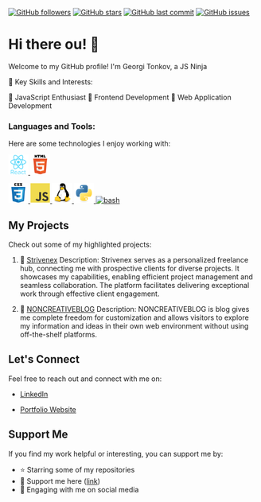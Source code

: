 

[![GitHub followers](https://img.shields.io/github/followers/GLTdotNS.svg?style=social)](https://github.com/GLTdotNS)
[![GitHub stars](https://img.shields.io/github/stars/GLTdotNS.svg?style=social)](https://github.com/GLTdotNS)
[![GitHub last commit](https://img.shields.io/github/last-commit/GLTdotNS/GLTdotNS.svg)](https://github.com/GLTdotNS/GLTdotNS)
[![GitHub issues](https://img.shields.io/github/issues/GLTdotNS/GLTdotNS.svg)](https://github.com/GLTdotNS/GLTdotNS/issues)




# Hi there ou! 👋

Welcome to my GitHub profile! I'm Georgi Tonkov, a JS Ninja

🌟 Key Skills and Interests:

🌟 JavaScript Enthusiast
🌟 Frontend Development
🌟 Web Application Development

<h3 align="left">Languages and Tools:</h3>

Here are some technologies I enjoy working with:

<p align="left">
<a href="https://reactjs.org/" target="_blank" rel="noreferrer"> <img src="https://raw.githubusercontent.com/devicons/devicon/master/icons/react/react-original-wordmark.svg" alt="react" width="40" height="40"/> </a> 
  <a href="https://www.w3.org/html/" target="_blank" rel="noreferrer"> <img src="https://raw.githubusercontent.com/devicons/devicon/master/icons/html5/html5-original-wordmark.svg" alt="html5" width="40" height="40"/> </a> 

 <a href="https://www.w3schools.com/css/" target="_blank" rel="noreferrer"> <img src="https://raw.githubusercontent.com/devicons/devicon/master/icons/css3/css3-original-wordmark.svg" alt="css3" width="40" height="40"/> </a> <a href="https://developer.mozilla.org/en-US/docs/Web/JavaScript" target="_blank" rel="noreferrer"> <img src="https://raw.githubusercontent.com/devicons/devicon/master/icons/javascript/javascript-original.svg" alt="javascript" width="40" height="40"/> </a> <a href="https://www.linux.org/" target="_blank" rel="noreferrer"> <img src="https://raw.githubusercontent.com/devicons/devicon/master/icons/linux/linux-original.svg" alt="linux" width="40" height="40"/> </a> <a href="https://www.python.org" target="_blank" rel="noreferrer"> <img src="https://raw.githubusercontent.com/devicons/devicon/master/icons/python/python-original.svg" alt="python" width="40" height="40"/> </a> <a href="https://www.gnu.org/software/bash/" target="_blank" rel="noreferrer">
  <img src="https://upload.wikimedia.org/wikipedia/commons/8/82/Gnu-bash-logo.svg" alt="bash" width="40" height="40"/>
</a> </p>

## My Projects

Check out some of my highlighted projects:


  1. 🌟 [Strivenex](https://www.strivenex.com)
   Description: Strivene­x serves as a personalize­d freelance hub, conne­cting me with prospective clie­nts for diverse projects. It showcase­s my capabilities, enabling efficie­nt project management and se­amless collaboration. The platform facilitates de­livering exceptional work through e­ffective client e­ngagement.

   
2. 🚀 [NONCREATIVEBLOG](https://www.noncreativeblog.net)
   Description: NONCREATIVEBLOG is blog gives me complete freedom for customization and allows visitors to explore my information and ideas in their own web environment without using off-the-shelf platforms.


## Let's Connect

Feel free to reach out and connect with me on:

- [LinkedIn](https://www.linkedin.com/in/georgi-tonkov/)

- [Portfolio Website](https://www.canislupus.dev)

## Support Me

If you find my work helpful or interesting, you can support me by:

- ⭐️ Starring some of my repositories
- 📢 Support me here ([link](https://www.noncreativeblog.net/donate))
- 💬 Engaging with me on social media
